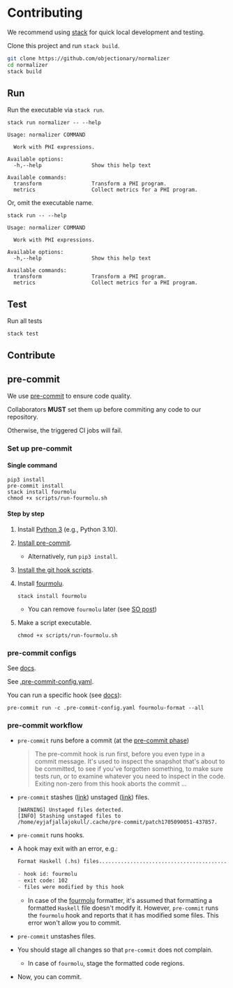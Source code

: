 # Contributing

We recommend using [stack](https://docs.haskellstack.org/en/stable/README/) for quick local development and testing.

Clone this project and run `stack build`.

```sh
git clone https://github.com/objectionary/normalizer
cd normalizer
stack build
```

## Run

Run the executable via `stack run`.

```$ as console
stack run normalizer -- --help
```

```console
Usage: normalizer COMMAND

  Work with PHI expressions.

Available options:
  -h,--help                Show this help text

Available commands:
  transform                Transform a PHI program.
  metrics                  Collect metrics for a PHI program.
```

Or, omit the executable name.

```$ as console
stack run -- --help
```

```console
Usage: normalizer COMMAND

  Work with PHI expressions.

Available options:
  -h,--help                Show this help text

Available commands:
  transform                Transform a PHI program.
  metrics                  Collect metrics for a PHI program.
```

## Test

Run all tests

```sh
stack test
```

## Contribute

## pre-commit

We use [pre-commit](https://pre-commit.com/) to ensure code quality.

Collaborators **MUST** set them up before commiting any code to our repository.

Otherwise, the triggered CI jobs will fail.

### Set up pre-commit

#### Single command

```console
pip3 install
pre-commit install
stack install fourmolu
chmod +x scripts/run-fourmolu.sh
```

#### Step by step

1. Install [Python 3](https://www.python.org/downloads/) (e.g., Python 3.10).
1. [Install pre-commit](https://pre-commit.com/#1-install-pre-commit).
   - Alternatively, run `pip3 install`.
1. [Install the git hook scripts](https://pre-commit.com/#3-install-the-git-hook-scripts).
1. Install [fourmolu](https://github.com/fourmolu/fourmolu).

   ```console
   stack install fourmolu
   ```

   - You can remove `fourmolu` later (see [SO post](https://stackoverflow.com/a/38639959))

1. Make a script executable.

   ```console
   chmod +x scripts/run-fourmolu.sh
   ```

### pre-commit configs

See [docs](https://pre-commit.com/#adding-pre-commit-plugins-to-your-project).

See [.pre-commit-config.yaml](.pre-commit-config.yaml).

You can run a specific hook (see [docs](https://pre-commit.com/#pre-commit-run)):

```console
pre-commit run -c .pre-commit-config.yaml fourmolu-format --all
```

### pre-commit workflow

- `pre-commit` runs before a commit (at the [pre-commit phase](https://git-scm.com/book/en/v2/Customizing-Git-Git-Hooks#_committing_workflow_hooks))

  > The pre-commit hook is run first, before you even type in a commit message. It's used to inspect the snapshot that's about to be committed, to see if you've forgotten something, to make sure tests run, or to examine whatever you need to inspect in the code. Exiting non-zero from this hook aborts the commit ...

- `pre-commit` stashes ([link](https://git-scm.com/docs/git-stash)) unstaged ([link](https://git-scm.com/book/en/v2/Getting-Started-What-is-Git%3F#_the_three_states)) files.

  ```console
  [WARNING] Unstaged files detected.
  [INFO] Stashing unstaged files to /home/eyjafjallajokull/.cache/pre-commit/patch1705090051-437857.
  ```

- `pre-commit` runs hooks.
- A hook may exit with an error, e.g.:

  ```md
  Format Haskell (.hs) files...............................................Failed

  - hook id: fourmolu
  - exit code: 102
  - files were modified by this hook
  ```

  - In case of the [fourmolu](https://github.com/fourmolu/fourmolu) formatter,
    it's assumed that formatting a formatted `Haskell` file doesn't modify it.
    However, `pre-commit` runs the `fourmolu` hook and reports that it has modified some files.
    This error won't allow you to commit.

- `pre-commit` unstashes files.

- You should stage all changes so that `pre-commit` does not complain.

  - In case of `fourmolu`, stage the formatted code regions.

- Now, you can commit.
